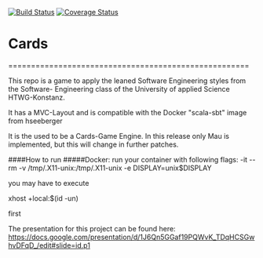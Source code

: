 [![Build Status](https://travis-ci.org/AlexSchapelt/Cards-Game.svg?branch=final)](https://travis-ci.org/AlexSchapelt/Cards-Game)
[![Coverage Status](https://coveralls.io/repos/github/AlexSchapelt/Cards-Game/badge.svg?branch=final)](https://coveralls.io/github/AlexSchapelt/Cards-Game?branch=master)


# Cards 
=====================================================

This repo is a game to apply the leaned Software Engineering styles from the Software-
Engineering class of the University of applied Science HTWG-Konstanz.

It has a MVC-Layout and is compatible with the Docker "scala-sbt" image from hseeberger


It is the used to be a Cards-Game Engine.
In this release only Mau is implemented, but this will change in further patches.

####How to run
#####Docker:
run your container with following flags:
-it --rm  -v /tmp/.X11-unix:/tmp/.X11-unix -e DISPLAY=unix$DISPLAY 

you may have to execute

xhost +local:$(id -un) 

first


The presentation for this project can be found here:
https://docs.google.com/presentation/d/1J6Qn5GGaf19PQWvK_TDqHCSGwhvDFqD_/edit#slide=id.p1